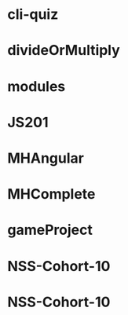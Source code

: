 # cli-quiz
# divideOrMultiply
# modules
# JS201
# MHAngular
# MHComplete
# gameProject
# NSS-Cohort-10
# NSS-Cohort-10
